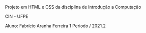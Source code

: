 Projeto em HTML e CSS da disciplina de Introdução a Computação

CIN - UFPE

Aluno: Fabrício Aranha Ferreira
1 Periodo / 2021.2
